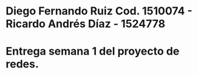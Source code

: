# Diego Fernando Ruiz Cod. 1510074 - Ricardo Andrés Díaz - 1524778
# Entrega semana 1 del proyecto de redes.
